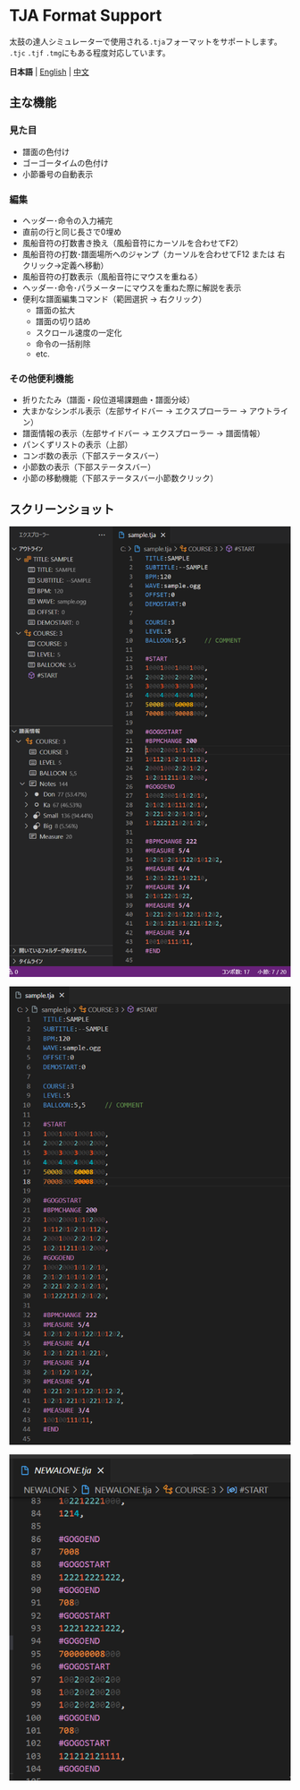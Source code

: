 # TJA Format Support

太鼓の達人シミュレーターで使用される`.tja`フォーマットをサポートします。
`.tjc` `.tjf` `.tmg`にもある程度対応しています。

**日本語** | [English](docs/README.en.md) | [中文](docs/README.zh.md)

## 主な機能

### 見た目
- 譜面の色付け
- ゴーゴータイムの色付け
- 小節番号の自動表示
### 編集
- ヘッダー･命令の入力補完
- 直前の行と同じ長さで0埋め
- 風船音符の打数書き換え（風船音符にカーソルを合わせてF2）
- 風船音符の打数･譜面場所へのジャンプ（カーソルを合わせてF12 または 右クリック→定義へ移動）
- 風船音符の打数表示（風船音符にマウスを重ねる）
- ヘッダー･命令･パラメーターにマウスを重ねた際に解説を表示
- 便利な譜面編集コマンド（範囲選択 → 右クリック）
  - 譜面の拡大
  - 譜面の切り詰め
  - スクロール速度の一定化
  - 命令の一括削除
  - etc.
### その他便利機能
- 折りたたみ（譜面・段位道場課題曲・譜面分岐）
- 大まかなシンボル表示（左部サイドバー → エクスプローラー → アウトライン）
- 譜面情報の表示（左部サイドバー → エクスプローラー → 譜面情報）
- パンくずリストの表示（上部）
- コンボ数の表示（下部ステータスバー）
- 小節数の表示（下部ステータスバー）
- 小節の移動機能（下部ステータスバー小節数クリック）

## スクリーンショット

![sample](images/sample.png)

![command](images/command.gif)

![balloon](images/balloon.gif)